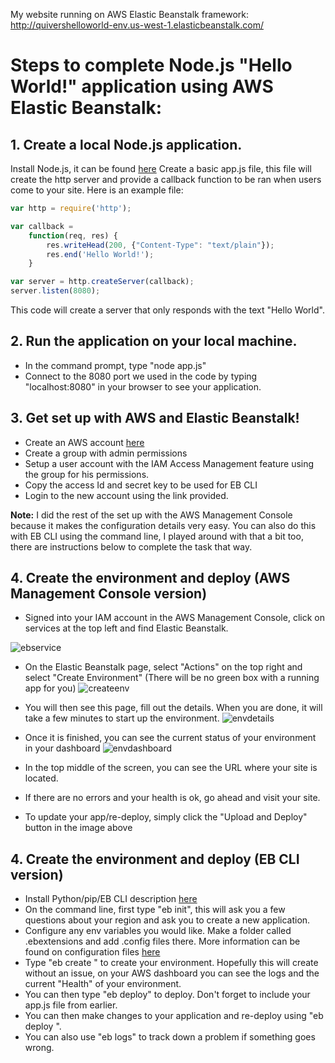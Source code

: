 My website running on AWS Elastic Beanstalk framework:
http://quivershelloworld-env.us-west-1.elasticbeanstalk.com/

# Steps to complete Node.js "Hello World!" application using AWS Elastic Beanstalk:

## 1. Create a local Node.js application.
Install Node.js, it can be found [here](https://nodejs.org/en/download/)
Create a basic app.js file, this file will create the http server and provide a callback function to be ran when users come to your site.
Here is an example file: 

```javascript
var http = require('http');

var callback = 
	function(req, res) {
		res.writeHead(200, {"Content-Type": "text/plain"});
		res.end('Hello World!');
	}

var server = http.createServer(callback);
server.listen(8080);
```

This code will create a server that only responds with the text "Hello World".

## 2. Run the application on your local machine.
* In the command prompt, type "node app.js"
* Connect to the 8080 port we used in the code by typing "localhost:8080" in your browser to see your application. 

## 3. Get set up with AWS and Elastic Beanstalk!
 
* Create an AWS account [here](https://aws.amazon.com/)
* Create a group with admin permissions 
* Setup a user account with the IAM Access Management feature using the group for his permissions.
* Copy the access Id and secret key to be used for EB CLI
* Login to the new account using the link provided.
	


**Note:** I did the rest of the set up with the AWS Management Console because it makes the configuration details very easy. You can also do this with EB CLI using the command line, I played around with that a bit too, there are instructions below to complete the task that way.

## 4. Create the environment and deploy (AWS Management Console version)
 * Signed into your IAM account in the AWS Management Console, click on services at the top left and find Elastic Beanstalk. 

 ![ebservice](https://i.imgur.com/ULuIgvH.png "ebservice")

 * On the Elastic Beanstalk page, select "Actions" on the top right and select "Create Environment" (There will be no green box with a running app for you)
![createenv](https://i.imgur.com/bZf6K0t.png "createenv")

 * You will then see this page, fill out the details. When you are done, it will take a few minutes to start up the environment. 
![envdetails](http://i1.wp.com/www.blog.labouardy.com/wp-content/uploads/2017/08/new_env_form.png?w=975 "envdetails")

* Once it is finished, you can see the current status of your environment in your dashboard
![envdashboard](https://i.imgur.com/zbD9kaP.png "envdashboard")

* In the top middle of the screen, you can see the URL where your site is located. 
* If there are no errors and your health is ok, go ahead and visit your site. 
* To update your app/re-deploy, simply click the "Upload and Deploy" button in the image above
	

## 4. Create the environment and deploy (EB CLI version)
* Install Python/pip/EB CLI description [here](https://docs.aws.amazon.com/elasticbeanstalk/latest/dg/eb-cli3-install.html)
* On the command line, first type "eb init", this will ask you a few questions about your region and ask you to create a new application.
* Configure any env variables you would like. Make a folder called .ebextensions and add .config files there. More information can be found on configuration files [here](https://docs.aws.amazon.com/elasticbeanstalk/latest/dg/create_deploy_nodejs.container.html)
* Type "eb create <env-name>" to create your environment. Hopefully this will create without an issue, on your AWS dashboard you can see the logs and the current "Health" of your environment.
* You can then type "eb deploy" to deploy. Don't forget to include your app.js file from earlier. 
* You can then make changes to your application and re-deploy using "eb deploy <env-name>". 
* You can also use "eb logs" to track down a problem if something goes wrong.  

